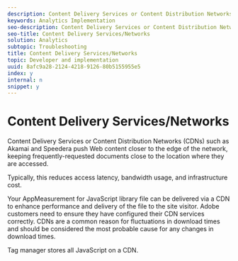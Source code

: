 ```yaml
---
description: Content Delivery Services or Content Distribution Networks (CDNs) such as Akamai and Speedera push Web content closer to the edge of the network, keeping frequently-requested documents close to the location where they are accessed.
keywords: Analytics Implementation
seo-description: Content Delivery Services or Content Distribution Networks (CDNs) such as Akamai and Speedera push Web content closer to the edge of the network, keeping frequently-requested documents close to the location where they are accessed.
seo-title: Content Delivery Services/Networks
solution: Analytics
subtopic: Troubleshooting
title: Content Delivery Services/Networks
topic: Developer and implementation
uuid: 8afc9a28-2124-4218-9126-80b5155955e5
index: y
internal: n
snippet: y
---
```


# Content Delivery Services/Networks

Content Delivery Services or Content Distribution Networks (CDNs) such as Akamai and Speedera push Web content closer to the edge of the network, keeping frequently-requested documents close to the location where they are accessed.

Typically, this reduces access latency, bandwidth usage, and infrastructure cost.

Your AppMeasurement for JavaScript library file can be delivered via a CDN to enhance performance and delivery of the file to the site visitor. Adobe customers need to ensure they have configured their CDN services correctly. CDNs are a common reason for fluctuations in download times and should be considered the most probable cause for any changes in download times.

Tag manager stores all JavaScript on a CDN.
